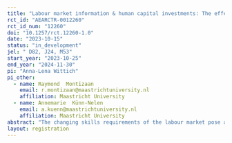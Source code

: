 ```yaml
---
title: "Labour market information & human capital investments: The effect of message framing on training behaviour"
rct_id: "AEARCTR-0012260"
rct_id_num: "12260"
doi: "10.1257/rct.12260-1.0"
date: "2023-10-15"
status: "in_development"
jel: " D82, J24, M53"
start_year: "2023-10-25"
end_year: "2024-11-30"
pi: "Anna-Lena Wittich"
pi_other:
  - name: Raymond  Montizaan
    email: r.montizaan@maastrichtuniversity.nl
    affiliation: Maastricht University
  - name: Annemarie  Künn-Nelen
    email: a.kuenn@maastrichtuniversity.nl
    affiliation: Maastricht University
abstract: "The changing skills requirements of the labour market pose a potential threat to the employability of the workforce. A large body of literature shows that training can reduce the risk of unemployment by improving and updating individuals' skills. This is particularly relevant for low-skilled flexible workers, who are often less motivated to participate in training and face relatively lower job security. While previous research has examined the impact of labour market information interventions on individual behaviour and labour market outcomes, such as job search behaviour, there remains a lack of evidence on the impact of labour market information on training behaviour. To fill this research gap, this study presents a field experiment, designed in collaboration with a prominent Dutch employment agency, to investigate the influence of labour market information and it's framing on the (re)training behaviour of low-skilled flexible workers."
layout: registration
---
```


